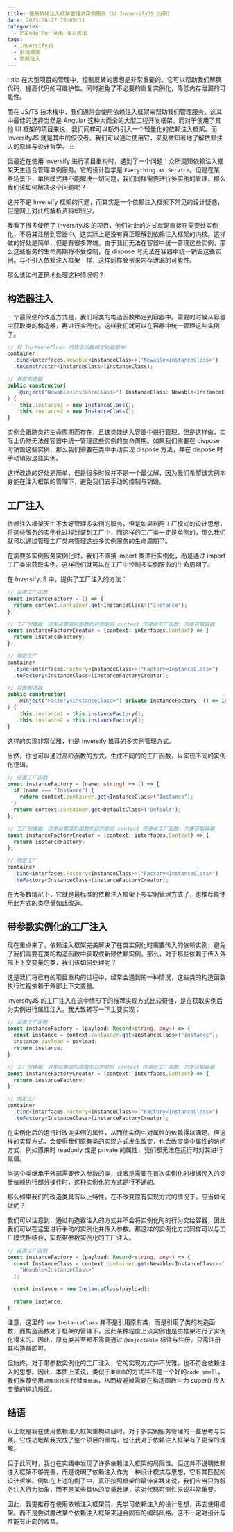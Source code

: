 ```yaml
---
title: 使用依赖注入框架管理多实例服务（以 InversifyJS 为例）
date: 2023-06-27 15:05:11
categories:
  - VSCode For Web 深入浅出
tags:
  - InversifyJS
  - 前端框架
  - 依赖注入
---
```


:::tip
在大型项目的管理中，控制反转的思想是非常重要的。它可以帮助我们解耦代码，提高代码的可维护性。同时避免了不必要的重复实例化，降低内存泄漏的可能性。

而在 JS/TS 技术栈中，我们通常会使用依赖注入框架来帮助我们管理服务。这其中最佳的选择当然是 Angular 这种大而全的大型工程开发框架。而对于使用了其他 UI 框架的项目来说，我们同样可以额外引入一个轻量化的依赖注入框架。而 InversifyJS 就是其中的佼佼者。我们可以通过使用它，来见微知著地了解依赖注入的原理与设计哲学。
:::

但最近在使用 Inversify 进行项目重构时，遇到了一个问题：众所周知依赖注入框架天生适合管理单例服务。它的设计哲学是 `Everything as Service`。但是在某些场景下，单例模式并不能解决一切问题，我们同样需要进行多实例的管理。那么我们该如何解决这个问题呢？

这并不是 Inversify 框架的问题，而其实是一个依赖注入框架下常见的设计疑惑，但是网上对此的解析资料却很少。

我看了很多使用了 InversifyJS 的项目，他们对此的方式就是直接在需要处实例化，不将其注册到容器中。这实际上是没有真正理解到依赖注入框架的内核。这样做的好处是简单，但是有很多弊端。由于我们无法在容器中统一管理这些实例，那么这些服务的生命周期将不受控制，在 dispose 时无法在容器中统一销毁这些实例。与不引入依赖注入框架一样，这样同样会带来内存泄漏的可能性。

那么该如何正确地处理这种情况呢？

## 构造器注入

一个最简便的改造方式是，我们将类的构造函数绑定到容器中。需要的时候从容器中获取类的构造器，再进行实例化。这样我们就可以在容器中统一管理这些实例了。

```ts
// 将 InstanceClass 的构造函数绑定到容器中
container
  .bind<interfaces.Newable<InstanceClass>>("Newable<InstanceClass>")
  .toConstructor<InstanceClass>(InstanceClass);
```

```ts
// 获取构造器
public constructor(
    @inject("Newable<InstanceClass>") InstanceClass: Newable<InstanceClass>,
) {
    this.instance1 = new InstanceClass();
    this.instance2 = new InstanceClass();
}
```

实例会跟随类的生命周期而存在，且该类能纳入容器中进行管理。但是这样做，实际上仍然无法在容器中统一管理这些实例的生命周期。如果我们需要在 dispose 时销毁这些实例，那么我们需要在类中手动实现 dispose 方法，并在 dispose 时手动销毁这些实例。

这样改造的好处是简单，但是很多时候并不是一个最优解，因为我们希望该实例本身能在注入框架的管理下，避免我们去手动的控制与销毁。

## 工厂注入

依赖注入框架天生不太好管理多实例的服务，但是如果利用工厂模式的设计思想，将这些服务的实例化过程封装到工厂中，而这样的工厂类一定是单例的。那么我们就可以通过管理工厂类来管理这些多实例服务的生命周期了。

在需要多实例服务实例化时，我们不直接 import 类进行实例化，而是通过 import 工厂类来获取实例。这样我们就可以在工厂中控制多实例服务的生命周期了。

在 InversifyJS 中，提供了工厂注入的方法：

```ts
// 设置工厂函数
const instanceFactory = () => {
  return context.container.get<InstanceClass>("Instance");
};

// 工厂创建器，这里设置高阶函数的目的是将 context 传递给工厂函数，方便获取容器
const instanceFactoryCreator = (context: interfaces.Context) => {
  return instanceFactory;
};

// 绑定工厂
container
  .bind<interfaces.Factory<InstanceClass>>("Factory<InstanceClass>")
  .toFactory<InstanceClass>(instanceFactoryCreator);
```

```ts
// 获取构造器
public constructor(
    @inject("Factory<InstanceClass>") private instanceFactory: () => InstanceClass,
) {
    this.instance1 = this.instanceFactory();
    this.instance2 = this.instanceFactory();
}
```

这样的实现非常优雅，也是 Inversify 推荐的多实例管理方式。

当然，你也可以通过高阶函数的方式，生成不同的的工厂函数，以实现不同的实例化逻辑。

```ts
// 设置工厂函数
const instanceFactory = (name: string) => () => {
  if (name === "Instance") {
    return context.container.get<InstanceClass>("Instance");
  }
  return context.container.get<DefaultClass>("Default");
};

// 工厂创建器，这里设置高阶函数的目的是将 context 传递给工厂函数，方便获取容器
const instanceFactoryCreator = (context: interfaces.Context) => {
  return instanceFactory;
};

// 绑定工厂
container
  .bind<interfaces.Factory<InstanceClass>>("Factory<InstanceClass>")
  .toFactory<InstanceClass>(instanceFactoryCreator);
```

在大多数情况下，它就是最标准的依赖注入框架下多实例管理方式了，也推荐能使用此方式的类尽量如此改造。

## 带参数实例化的工厂注入

现在重点来了，依赖注入框架完美解决了在类实例化时需要传入的依赖实例，避免了我们需要在类的构造函数中获取或新建依赖实例。那么，对于那些依赖于传入外部上下文变量的类，我们该如何处理呢？

这是我们将已有的项目重构的过程中，经常会遇到的一种情况，这些类的构造函数执行过程依赖于外部上下文变量。

InversifyJS 的工厂注入在这中情形下的推荐实现方式比较奇怪，是在获取实例后为实例进行属性注入。我大致转写一下主要实现：

```ts
// 设置工厂函数
const instanceFactory = (payload: Record<string, any>) => {
  const instance = context.container.get<InstanceClass>("Instance");
  instance.payload = payload;
  return instance;
};

// 工厂创建器，这里设置高阶函数的目的是将 context 传递给工厂函数，方便获取容器
const instanceFactoryCreator = (context: interfaces.Context) => {
  return instanceFactory;
};

// 绑定工厂
container
  .bind<interfaces.Factory<InstanceClass>>("Factory<InstanceClass>")
  .toFactory<InstanceClass>(instanceFactoryCreator);
```

在实例化后的运行时改变实例的属性，从而使实例中对属性的依赖得以满足。但这样的实现方式，会使得我们原有类的实现方式发生改变，也会改变类中属性的访问方式，例如原来时 readonly 或是 private 的属性，我们都无法在运行时对其进行赋值。

当这个类继承于外部需要传入参数的类，或者是需要在首次实例化时根据传入的变量依赖执行部分操作时，这种实例化的方式是行不通的。

那么如果我们的改造类具有以上特性，在不改变原有实现方式的情况下，应当如何做呢？

我们可以注意到，通过构造器注入的方式并不会将实例化时的行为交给容器，因此我们可以在这里进行手动的实例化并传入参数。那这样的实例化方式同样可以与工厂模式相结合，实现带参数实例化的工厂注入。

```ts
// 设置工厂函数
const instanceFactory = (payload: Record<string, any>) => {
  const InstanceClass = context.container.get<Newable<InstanceClass>>(
    "Newable<InstanceClass>"
  );

  const instance = new InstanceClass(payload);

  return instance;
};
```

注意，这里的 `new InstanceClass` 并不是引用原有类，而是引用了类的构造函数，而构造函数处于框架的管辖下，因此某种程度上该实例也是由框架进行了实例化得来的。因此，原有类甚至都不需要通过 `@injectable` 标注与注册。只需注册其构造器即可。

但始终，对于带参数实例化的工厂注入，它的实现方式并不优雅，也不符合依赖注入的思想。因此，本质上来说，类似于`类继承`的方式并不是一个好的`code smell`，我们推荐使用`对象组合`来代替`类继承`，从而规避掉需要在构造函数中为 super() 传入变量的尴尬局面。

## 结语

以上就是我在使用依赖注入框架重构项目时，对于多实例服务管理的一些思考与实践。它成功地帮我完成了整个项目的重构，也让我对于依赖注入框架有了更深的理解。

但于此同时，我也在实践中发现了许多依赖注入框架的局限性。但这并不说明依赖注入框架不够完善，而是说明了依赖注入作为一种设计模式与思想，它有其匹配的设计哲学。例如在上述的例子中，真正按照框架的最佳实践来说，我们应当只为服务注入行为抽象，而不是某些具体的变量数据，这对代码可测性来说非常重要。

因此，我更推荐在使用依赖注入框架前，先学习依赖注入的设计思想，再去使用框架。而不是尝试魔改某个依赖注入框架来迎合固有的编码风格。这不一定对设计与性能有正向的收益。
